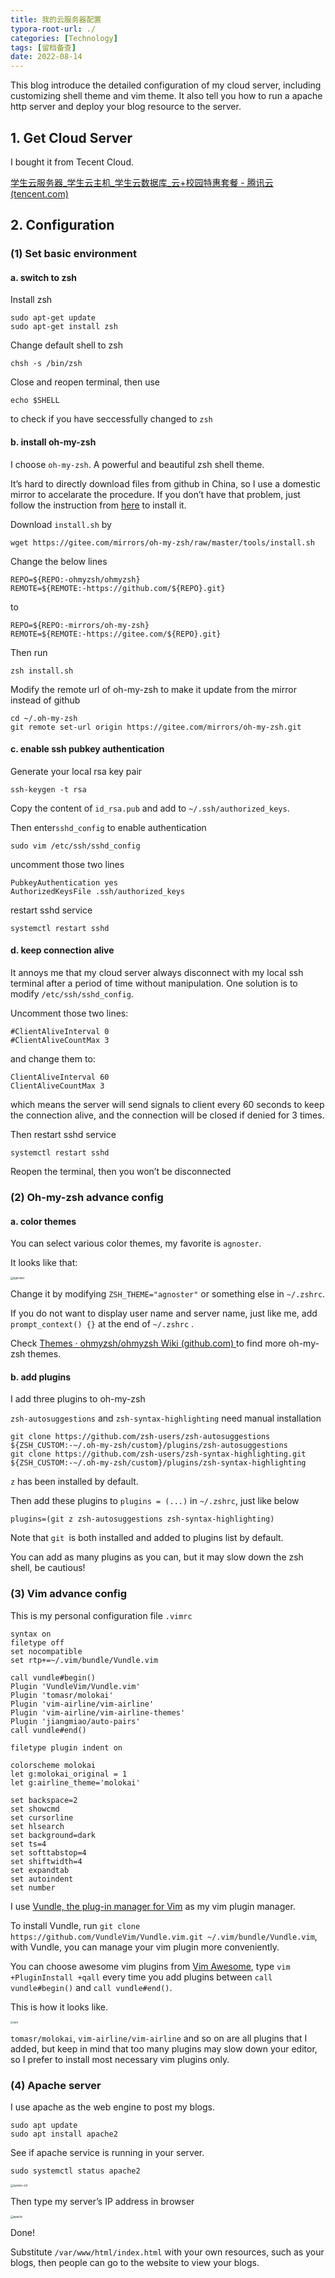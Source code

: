 ```yaml
---
title: 我的云服务器配置
typora-root-url: ./
categories: [Technology]
tags: [留档备查]
date: 2022-08-14
---
```


This blog introduce the detailed configuration of my cloud server, including customizing shell theme and vim theme. It also tell you how to run a apache http server and deploy your blog resource to the server.

<!--more-->

## 1. Get Cloud Server

I bought it from Tecent Cloud.

[学生云服务器_学生云主机_学生云数据库_云+校园特惠套餐 - 腾讯云 (tencent.com)](https://cloud.tencent.com/act/campus)

## 2. Configuration

### (1) Set basic environment

#### a. switch to zsh

Install zsh

```
sudo apt-get update
sudo apt-get install zsh
```

Change default shell to zsh

```
chsh -s /bin/zsh
```

Close and reopen terminal, then use

```
echo $SHELL
```

to check if you have seccessfully changed to `zsh`

#### b. install oh-my-zsh

I choose `oh-my-zsh`. A powerful and beautiful zsh shell theme.

It’s hard to directly download files from github in China, so I use a domestic mirror to accelarate the procedure. If you don’t have that problem, just follow the instruction from [here](https://github.com/ohmyzsh/ohmyzsh) to install it.

Download `install.sh` by

```
wget https://gitee.com/mirrors/oh-my-zsh/raw/master/tools/install.sh
```

Change the below lines

```
REPO=${REPO:-ohmyzsh/ohmyzsh}
REMOTE=${REMOTE:-https://github.com/${REPO}.git}
```

to

```
REPO=${REPO:-mirrors/oh-my-zsh}
REMOTE=${REMOTE:-https://gitee.com/${REPO}.git}
```

Then run

```
zsh install.sh
```

Modify the remote url of oh-my-zsh to make it update from the mirror instead of github

```
cd ~/.oh-my-zsh
git remote set-url origin https://gitee.com/mirrors/oh-my-zsh.git
```

#### c. enable ssh pubkey authentication

Generate your local rsa key pair

```
ssh-keygen -t rsa
```

Copy the content of `id_rsa.pub` and add to `~/.ssh/authorized_keys`.

Then enter`sshd_config` to enable authentication

```
sudo vim /etc/ssh/sshd_config
```

uncomment those two lines

```
PubkeyAuthentication yes 
AuthorizedKeysFile .ssh/authorized_keys
```

restart sshd service

```
systemctl restart sshd
```

#### d. keep connection alive

It annoys me that my cloud server always disconnect with my local ssh terminal after a period of time without manipulation. One solution is to modify `/etc/ssh/sshd_config`.

Uncomment those two lines:

```
#ClientAliveInterval 0
#ClientAliveCountMax 3
```

and change them to:

```
ClientAliveInterval 60
ClientAliveCountMax 3
```

which means the server will send signals to client every 60 seconds to keep the connection alive, and the connection will be closed if denied for 3 times.

Then restart sshd service

```
systemctl restart sshd
```

Reopen the terminal, then you won’t be disconnected

### (2) Oh-my-zsh advance config

#### a. color themes

You can select various color themes, my favorite is `agnoster`.

It looks like that:

<img src="/我的云服务器配置/agnoster.png" alt="agnoster" style="zoom:30%;" />

Change it by modifying `ZSH_THEME="agnoster"` or something else in `~/.zshrc`.

If you do not want to display user name and server name, just like me, add `prompt_context() {}` at the end of `~/.zshrc` .

Check [Themes · ohmyzsh/ohmyzsh Wiki (github.com) ](https://github.com/ohmyzsh/ohmyzsh/wiki/Themes)to find more oh-my-zsh themes.

#### b. add plugins

I add three plugins to oh-my-zsh

`zsh-autosuggestions` and `zsh-syntax-highlighting` need manual installation

```
git clone https://github.com/zsh-users/zsh-autosuggestions ${ZSH_CUSTOM:-~/.oh-my-zsh/custom}/plugins/zsh-autosuggestions
git clone https://github.com/zsh-users/zsh-syntax-highlighting.git ${ZSH_CUSTOM:-~/.oh-my-zsh/custom}/plugins/zsh-syntax-highlighting
```

`z` has been installed by default.

Then add these plugins to `plugins = (...)` in `~/.zshrc`, just like below

```
plugins=(git z zsh-autosuggestions zsh-syntax-highlighting)
```

Note that `git `is both installed and added to plugins list by default.

You can add as many plugins as you can, but it may slow down the zsh shell, be cautious!

### (3) Vim advance config

This is my personal configuration file `.vimrc`

```
syntax on                                                        
filetype off
set nocompatible
set rtp+=~/.vim/bundle/Vundle.vim

call vundle#begin()
Plugin 'VundleVim/Vundle.vim'
Plugin 'tomasr/molokai'
Plugin 'vim-airline/vim-airline'
Plugin 'vim-airline/vim-airline-themes'
Plugin 'jiangmiao/auto-pairs'
call vundle#end()

filetype plugin indent on

colorscheme molokai
let g:molokai_original = 1
let g:airline_theme='molokai'

set backspace=2
set showcmd
set cursorline
set hlsearch
set background=dark
set ts=4
set softtabstop=4
set shiftwidth=4
set expandtab
set autoindent
set number
```

I use [Vundle, the plug-in manager for Vim](https://github.com/VundleVim/Vundle.vim) as my vim plugin manager.

To install Vundle, run `git clone https://github.com/VundleVim/Vundle.vim.git ~/.vim/bundle/Vundle.vim`, with Vundle, you can manage your vim plugin more conveniently.

You can choose awesome vim plugins from [Vim Awesome](https://vimawesome.com/), type `vim +PluginInstall +qall` every time you add plugins between `call vundle#begin()` and `call vundle#end()`.

This is how it looks like.

<img src="/我的云服务器配置/vim.png" alt="vim" style="zoom:30%;" />

`tomasr/molokai`, `vim-airline/vim-airline` and so on are all plugins that I added, but keep in mind that too many plugins may slow down your editor, so I prefer to install most necessary vim plugins only.

### (4) Apache server

I use apache as the web engine to post my blogs.

```
sudo apt update
sudo apt install apache2
```

See if apache service is running in your server.

```
sudo systemctl status apache2
```

<img src="/我的云服务器配置/system-ctrl.png" alt="system-ctrl" style="zoom:30%;" />

Then type my server’s IP address in browser

<img src="/我的云服务器配置/apache.png" alt="apache" style="zoom: 30%;" />

Done!

Substitute `/var/www/html/index.html` with your own resources, such as your blogs, then people can go to the website to view your blogs.
